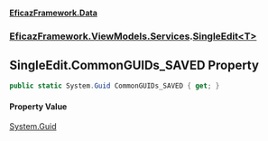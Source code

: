 #### [EficazFramework.Data](EficazFrameworkData.md 'EficazFramework Data')
### [EficazFramework.ViewModels.Services](EficazFrameworkData.md#EficazFramework.ViewModels.Services 'EficazFramework.ViewModels.Services').[SingleEdit&lt;T&gt;](EficazFramework.ViewModels.Services/SingleEdit_T_.md 'EficazFramework.ViewModels.Services.SingleEdit<T>')

## SingleEdit<T>.CommonGUIDs_SAVED Property

```csharp
public static System.Guid CommonGUIDs_SAVED { get; }
```

#### Property Value
[System.Guid](https://docs.microsoft.com/en-us/dotnet/api/System.Guid 'System.Guid')